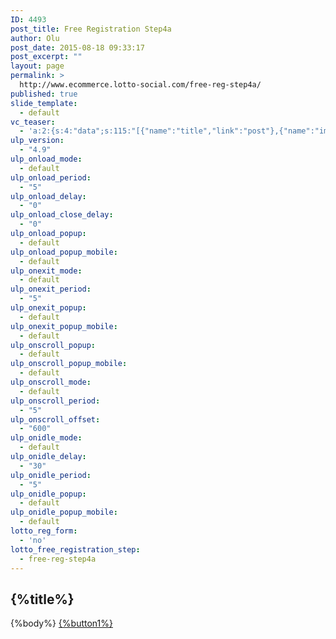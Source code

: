 ```yaml
---
ID: 4493
post_title: Free Registration Step4a
author: Olu
post_date: 2015-08-18 09:33:17
post_excerpt: ""
layout: page
permalink: >
  http://www.ecommerce.lotto-social.com/free-reg-step4a/
published: true
slide_template:
  - default
vc_teaser:
  - 'a:2:{s:4:"data";s:115:"[{"name":"title","link":"post"},{"name":"image","image":"featured","link":"none"},{"name":"text","mode":"excerpt"}]";s:7:"bgcolor";s:0:"";}'
ulp_version:
  - "4.9"
ulp_onload_mode:
  - default
ulp_onload_period:
  - "5"
ulp_onload_delay:
  - "0"
ulp_onload_close_delay:
  - "0"
ulp_onload_popup:
  - default
ulp_onload_popup_mobile:
  - default
ulp_onexit_mode:
  - default
ulp_onexit_period:
  - "5"
ulp_onexit_popup:
  - default
ulp_onexit_popup_mobile:
  - default
ulp_onscroll_popup:
  - default
ulp_onscroll_popup_mobile:
  - default
ulp_onscroll_mode:
  - default
ulp_onscroll_period:
  - "5"
ulp_onscroll_offset:
  - "600"
ulp_onidle_mode:
  - default
ulp_onidle_delay:
  - "30"
ulp_onidle_period:
  - "5"
ulp_onidle_popup:
  - default
ulp_onidle_popup_mobile:
  - default
lotto_reg_form:
  - 'no'
lotto_free_registration_step:
  - free-reg-step4a
---
```

<div class="free-registration 4a">
        <div class="welcom-4a-page text-center">
          <h2>{%title%}</h2>{%body%}          
          <a href="javascript:void(0)" class="btn btn-success btn-lg reg-btn-1 free_reg_step4a_btn1 ladda-button" data-style="expand-right">{%button1%}</a>
          </div>
      </div>